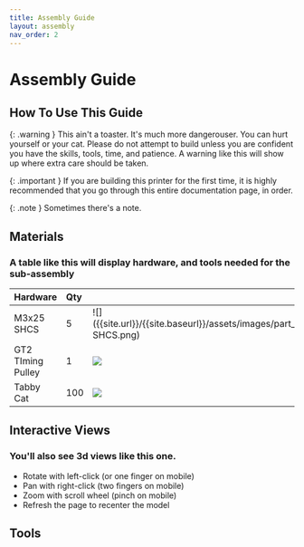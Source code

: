 ```yaml
---
title: Assembly Guide
layout: assembly
nav_order: 2
---
```

# Assembly Guide

## How To Use This Guide

{: .warning }
This ain't a toaster. It's much more dangerouser. You can hurt yourself or your cat. Please do not attempt to build unless you are confident you have the skills, tools, time, and patience. A warning like this will show up where extra care should be taken.

{: .important }
If you are building this printer for the first time, it is highly recommended that you go through this entire documentation page, in order.

{: .note }
Sometimes there's a note.

## Materials
### A table like this will display hardware, and tools needed for the sub-assembly

| Hardware          | Qty |     |
|:------------------|:----|:----|
| M3x25 SHCS        | 5   | ![]({{site.url}}/{{site.baseurl}}/assets/images/part_M3x25 SHCS.png) |
| GT2 TIming Pulley | 1   | ![]({{site.url}}/{{site.baseurl}}/assets/images/part_gt2-20t.png) |
| Tabby Cat         | 100 | ![]({{site.url}}/{{site.baseurl}}/assets/images/cat.png) |

## Interactive Views
### You'll also see 3d views like this one. 
 - Rotate with left-click (or one finger on mobile)
 - Pan with right-click (two fingers on mobile)
 - Zoom with scroll wheel (pinch on mobile)
 - Refresh the page to recenter the model

<div class="online_3d_viewer"
    model="{{site.url}}/{{site.baseurl}}/assets/3d/Cat_Martinez.fbx"
    backgroundcolor="244, 246, 250"
    camera=
        "
        250, 0, -20,
        -40, -20, -30,
        0, 1, 0
        ">
</div>

## Tools
